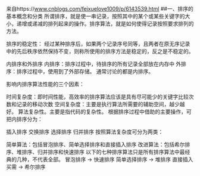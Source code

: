 来自https://www.cnblogs.com/feixuelove1009/p/6143539.html
##一、排序的基本概念和分类
所谓排序，就是使一串记录，按照其中的某个或某些关键字的大小，递增或递减的排列起来的操作。排序算法，就是如何使得记录按照要求排列的方法。

排序的稳定性：
经过某种排序后，如果两个记录序号同等，且两者在原无序记录中的先后秩序依然保持不变，则称所使用的排序方法是稳定的，反之是不稳定的。

内排序和外排序
内排序：排序过程中，待排序的所有记录全部放在内存中
外排序：排序过程中，使用到了外部存储。
通常讨论的都是内排序。

影响内排序算法性能的三个因素：

时间复杂度：即时间性能，高效率的排序算法应该是具有尽可能少的关键字比较次数和记录的移动次数
空间复杂度：主要是执行算法所需要的辅助空间，越少越好。
算法复杂性。主要是指代码的复杂性。
根据排序过程中借助的主要操作，可把内排序分为：

插入排序
交换排序
选择排序
归并排序
按照算法复杂度可分为两类：

简单算法：包括冒泡排序、简单选择排序和直接插入排序
改进算法：包括希尔排序、堆排序、归并排序和快速排序
以下的七种排序算法只是所有排序算法中最经典的几种，不代表全部。
冒泡排序 -> 快速排序
简单选择排序 -> 堆排序
直接插入买需 -> 希尔排序